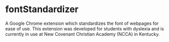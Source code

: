 # fontStandardizer
A Google Chrome extension which standardizes the font of webpages for ease of use. This extension was developed for students with dyslexia and is currently in use at New Covenant Christian Academy (NCCA) in Kentucky.
